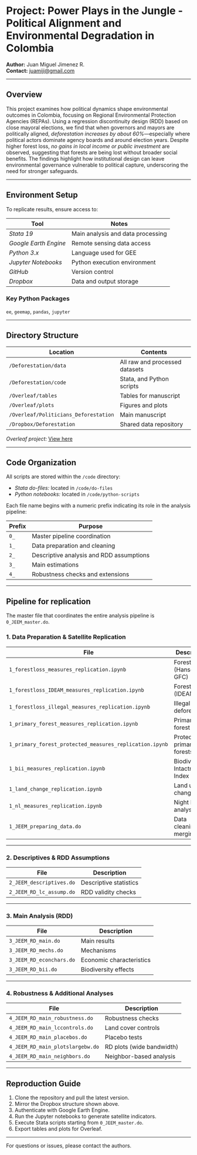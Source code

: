 # **Project:** Power Plays in the Jungle - Political Alignment and Environmental Degradation in Colombia  

**Author:** Juan Miguel Jimenez R.  
**Contact:** [juamiji@gmail.com](mailto:juamiji@gmail.com)

---

## Overview
This project examines how political dynamics shape environmental outcomes in Colombia, focusing on Regional Environmental Protection Agencies (REPAs). Using a regression discontinuity design (RDD) based on close mayoral elections, we find that when governors and mayors are politically aligned, *deforestation increases by about 60%*—especially where political actors dominate agency boards and around election years. Despite higher forest loss, *no gains in local income or public investment* are observed, suggesting that forests are being lost without broader social benefits. The findings highlight how institutional design can leave environmental governance vulnerable to political capture, underscoring the need for stronger safeguards.

---

## Environment Setup
To replicate results, ensure access to:

| Tool | Notes |
|------|-------|
| *Stata 19* | Main analysis and data processing |
| *Google Earth Engine* | Remote sensing data access |
| *Python 3.x* | Language used for GEE |
| *Jupyter Notebooks* | Python execution environment |
| *GitHub* | Version control |
| *Dropbox* | Data and output storage |

### Key Python Packages
`ee`, `geemap`, `pandas`, `jupyter`

---

## Directory Structure

| Location | Contents |
|-----------|-----------|
| `/Deforestation/data` | All raw and processed datasets |
| `/Deforestation/code` | Stata, and Python scripts |
| `/Overleaf/tables` | Tables for manuscript |
| `/Overleaf/plots` | Figures and plots |
| `/Overleaf/Politicians_Deforestation` | Main manuscript |
| `/Dropbox/Deforestation` | Shared data repository |

*Overleaf project:* [View here](https://www.overleaf.com/project/6535e4744c49b4c847ec1f56)

---

## Code Organization
All scripts are stored within the `/code` directory:  
- *Stata do-files:* located in `/code/do-files`  
- *Python notebooks:* located in `/code/python-scripts`  

Each file name begins with a numeric prefix indicating its role in the analysis pipeline:

| Prefix | Purpose |
|--------|----------|
| `0_` | Master pipeline coordination |
| `1_` | Data preparation and cleaning |
| `2_` | Descriptive analysis and RDD assumptions |
| `3_` | Main estimations |
| `4_` | Robustness checks and extensions |

---

## Pipeline for replication
The master file that coordinates the entire analysis pipeline is `0_JEEM_master.do`.

### 1. Data Preparation & Satellite Replication
| File | Description |
|------|--------------|
| `1_forestloss_measures_replication.ipynb` | Forest loss (Hansen GFC) |
| `1_forestloss_IDEAM_measures_replication.ipynb` | Forest loss (IDEAM) |
| `1_forestloss_illegal_measures_replication.ipynb` | Illegal deforestation |
| `1_primary_forest_measures_replication.ipynb` | Primary forest cover |
| `1_primary_forest_protected_measures_replication.ipynb` | Protected primary forests |
| `1_bii_measures_replication.ipynb` | Biodiversity Intactness Index |
| `1_land_change_replication.ipynb` | Land use change |
| `1_nl_measures_replication.ipynb` | Night lights analysis |
| `1_JEEM_preparing_data.do` | Data cleaning and merging |

---

### 2. Descriptives & RDD Assumptions
| File | Description |
|------|--------------|
| `2_JEEM_descriptives.do` | Descriptive statistics |
| `2_JEEM_RD_lc_assump.do` | RDD validity checks |

---

### 3. Main Analysis (RDD)
| File | Description |
|------|--------------|
| `3_JEEM_RD_main.do` | Main results |
| `3_JEEM_RD_mechs.do` | Mechanisms |
| `3_JEEM_RD_econchars.do` | Economic characteristics |
| `3_JEEM_RD_bii.do` | Biodiversity effects |

---

### 4. Robustness & Additional Analyses
| File | Description |
|------|--------------|
| `4_JEEM_RD_main_robustness.do` | Robustness checks |
| `4_JEEM_RD_main_lccontrols.do` | Land cover controls |
| `4_JEEM_RD_main_placebos.do` | Placebo tests |
| `4_JEEM_RD_main_plotslargebw.do` | RD plots (wide bandwidth) |
| `4_JEEM_RD_main_neighbors.do` | Neighbor-based analysis |

---

## Reproduction Guide
1. Clone the repository and pull the latest version.  
2. Mirror the Dropbox structure shown above.  
3. Authenticate with Google Earth Engine.  
4. Run the Jupyter notebooks to generate satellite indicators.  
5. Execute Stata scripts starting from `0_JEEM_master.do`.  
6. Export tables and plots for Overleaf.

---

For questions or issues, please contact the authors.

